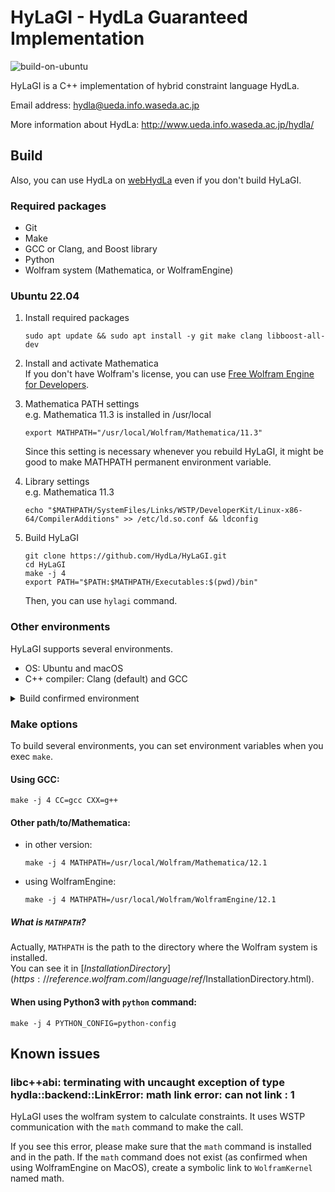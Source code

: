 # HyLaGI - HydLa Guaranteed Implementation

![build-on-ubuntu](https://github.com/HydLa/HyLaGI/workflows/build-on-ubuntu/badge.svg)

HyLaGI is a C++ implementation of hybrid constraint language HydLa.

Email address:
hydla@ueda.info.waseda.ac.jp

More information about HydLa:
http://www.ueda.info.waseda.ac.jp/hydla/

## Build

Also, you can use HydLa on [webHydLa](http://webhydla.ueda.info.waseda.ac.jp) even if you don't build HyLaGI.

### Required packages

- Git
- Make
- GCC or Clang, and Boost library
- Python
- Wolfram system (Mathematica, or WolframEngine)

### Ubuntu 22.04

1. Install required packages
   ```
   sudo apt update && sudo apt install -y git make clang libboost-all-dev
   ```

1. Install and activate Mathematica  
   If you don't have Wolfram's license, you can use [Free Wolfram Engine for Developers](https://www.wolfram.com/engine/index.php).
   
1. Mathematica PATH settings  
   e.g. Mathematica 11.3 is installed in /usr/local
   ```
   export MATHPATH="/usr/local/Wolfram/Mathematica/11.3"
   ```
   Since this setting is necessary whenever you rebuild HyLaGI, it might be good to make MATHPATH permanent environment variable.
   
2. Library settings  
   e.g. Mathematica 11.3
   ```
   echo "$MATHPATH/SystemFiles/Links/WSTP/DeveloperKit/Linux-x86-64/CompilerAdditions" >> /etc/ld.so.conf && ldconfig
   ```
3. Build HyLaGI
   ```
   git clone https://github.com/HydLa/HyLaGI.git
   cd HyLaGI
   make -j 4
   export PATH="$PATH:$MATHPATH/Executables:$(pwd)/bin"
   ```
   Then, you can use `hylagi` command.

### Other environments

HyLaGI supports several environments.

- OS: Ubuntu and macOS
- C++ compiler: Clang (default) and GCC

<details>
<summary>Build confirmed environment</summary>

- Ubuntu 20.04.1, GCC 9.3.0, Python 3.8.5
- Ubuntu 20.04.1, Clang 10.0.0, Python 3.8.5
- Ubuntu 22.04.1, GCC 11.3.0, Python 3.10.6
- Ubuntu 22.04.1, Clang 14.0.0, Python 3.10.6
- macOS 10.15.7, Apple clang 12.0.0, Python 3.6.9
- macOS 10.15.7, Apple clang 12.0.0, Python 3.8.5
</details>

### Make options

To build several environments,
you can set environment variables when you exec `make`.  

#### Using GCC:

```
make -j 4 CC=gcc CXX=g++
```

#### Other path/to/Mathematica:

- in other version:
  ```
  make -j 4 MATHPATH=/usr/local/Wolfram/Mathematica/12.1
  ```
- using WolframEngine:
  ```
  make -j 4 MATHPATH=/usr/local/Wolfram/WolframEngine/12.1
  ```

##### What is `MATHPATH`?

Actually, `MATHPATH` is the path to the directory where the Wolfram system is installed.<br>
You can see it in [$InstallationDirectory](https://reference.wolfram.com/language/ref/$InstallationDirectory.html).

#### When using Python3 with `python` command:

```
make -j 4 PYTHON_CONFIG=python-config
```

## Known issues

### libc++abi: terminating with uncaught exception of type hydla::backend::LinkError: math link error: can not link : 1

HyLaGI uses the wolfram system to calculate constraints.
It uses WSTP communication with the `math` command to make the call.

If you see this error, please make sure that the `math` command is installed and in the path.
If the `math` command does not exist (as confirmed when using WolframEngine on MacOS), create a symbolic link to `WolframKernel` named math.
